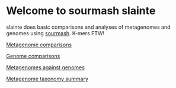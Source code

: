# Welcome to sourmash slainte

slainte does basic comparisons and analyses of metagenomes and genomes
using [sourmash](https://sourmash.readthedocs.io/). K-mers FTW!

[Metagenome comparisons](metag_compare.md)

[Genome comparisons](genome_compare.md)

[Metagenomes against genomes](metag_x_genomes.md)

[Metagenome taxonomy summary](metag_tax.md)
